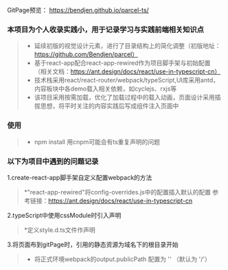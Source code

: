 GitPage预览： https://bendjen.github.io/parcel-ts/

###  本项目为个人收录实践小，用于记录学习与实践前端相关知识点

> * 延续初版的视觉设计元素，进行了目录结构上的简化调整（初版地址：https://github.com/Bendjen/parcel）
> * 基于react-app配合react-app-rewired作为项目脚手架与初始配置 （相关文档：https://ant.design/docs/react/use-in-typescript-cn）
> * 技术栈采用react/react-router/webpack/typeScript,UI库采用antd，内容板块中各demo载入相关依赖，如cyclejs、rxjs等
> * 该项目采用按需加载，优化了加载过程中的载入动画，页面设计采用插拔思想，将平时关注的内容实践后写成组件注入页面中

###  使用

> * npm install  用cnpm可能会有ts重复声明的问题



###  以下为项目中遇到的问题记录

1.create-react-app脚手架自定义配置webpack的方法

> *"react-app-rewired"将config-overrides.js中的配置插入默认的配置
  参考链接：https://ant.design/docs/react/use-in-typescript-cn

2.typeScript中使用cssModule时引入声明

> *定义style.d.ts文件作声明

3.将页面布到gitPage时，引用的静态资源为域名下的根目录开始

> * 将正式环境webpack的output.publicPath 配置为 '' （默认为 '/'）
